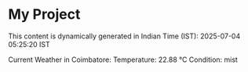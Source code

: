 # My Project

This content is dynamically generated in Indian Time (IST): 2025-07-04 05:25:20 IST


Current Weather in Coimbatore:
Temperature: 22.88 °C
Condition: mist
